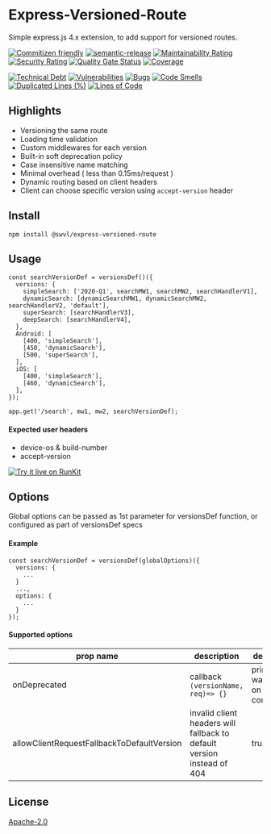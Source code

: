 # Express-Versioned-Route

Simple express.js 4.x extension, to add support for versioned routes.

[![Commitizen friendly](https://img.shields.io/badge/commitizen-friendly-brightgreen.svg)](http://commitizen.github.io/cz-cli/)
[![semantic-release](https://img.shields.io/badge/%20%20%F0%9F%93%A6%F0%9F%9A%80-semantic--release-e10079.svg)](https://github.com/semantic-release/semantic-release)
[![Maintainability Rating](https://sonarcloud.io/api/project_badges/measure?project=swvl_express-versioned-route&metric=sqale_rating)](https://sonarcloud.io/dashboard?id=swvl_express-versioned-route)
[![Security Rating](https://sonarcloud.io/api/project_badges/measure?project=swvl_express-versioned-route&metric=security_rating)](https://sonarcloud.io/dashboard?id=swvl_express-versioned-route)
[![Quality Gate Status](https://sonarcloud.io/api/project_badges/measure?project=swvl_express-versioned-route&metric=alert_status)](https://sonarcloud.io/dashboard?id=swvl_express-versioned-route)
[![Coverage](https://sonarcloud.io/api/project_badges/measure?project=swvl_express-versioned-route&metric=coverage)](https://sonarcloud.io/dashboard?id=swvl_express-versioned-route)

[![Technical Debt](https://sonarcloud.io/api/project_badges/measure?project=swvl_express-versioned-route&metric=sqale_index)](https://sonarcloud.io/dashboard?id=swvl_express-versioned-route)
[![Vulnerabilities](https://sonarcloud.io/api/project_badges/measure?project=swvl_express-versioned-route&metric=vulnerabilities)](https://sonarcloud.io/dashboard?id=swvl_express-versioned-route)
[![Bugs](https://sonarcloud.io/api/project_badges/measure?project=swvl_express-versioned-route&metric=bugs)](https://sonarcloud.io/dashboard?id=swvl_express-versioned-route)
[![Code Smells](https://sonarcloud.io/api/project_badges/measure?project=swvl_express-versioned-route&metric=code_smells)](https://sonarcloud.io/dashboard?id=swvl_express-versioned-route)
[![Duplicated Lines (%)](https://sonarcloud.io/api/project_badges/measure?project=swvl_express-versioned-route&metric=duplicated_lines_density)](https://sonarcloud.io/dashboard?id=swvl_express-versioned-route)
[![Lines of Code](https://sonarcloud.io/api/project_badges/measure?project=swvl_express-versioned-route&metric=ncloc)](https://sonarcloud.io/dashboard?id=swvl_express-versioned-route)

## Highlights

- Versioning the same route
- Loading time validation
- Custom middlewares for each version
- Built-in soft deprecation policy
- Case insensitive name matching
- Minimal overhead ( less than 0.15ms/request )
- Dynamic routing based on client headers
- Client can choose specific version using `accept-version` header

## Install

`npm install @swvl/express-versioned-route`

## Usage

```
const searchVersionDef = versionsDef()({
  versions: {
    simpleSearch: ['2020-Q1', searchMW1, searchMW2, searchHandlerV1],
    dynamicSearch: [dynamicSearchMW1, dynamicSearchMW2, searchHandlerV2, 'default'],
    superSearch: [searchHandlerV3],
    deepSearch: [searchHandlerV4],
  },
  Android: [
    [400, 'simpleSearch'],
    [450, 'dynamicSearch'],
    [500, 'superSearch'],
  ],
  iOS: [
    [400, 'simpleSearch'],
    [460, 'dynamicSearch'],
  ],
});

app.get('/search', mw1, mw2, searchVersionDef);
```

#### Expected user headers

* device-os & build-number
* accept-version

[![Try it live on RunKit](https://badge.runkitcdn.com/@swvl/express-versioned-route.svg)](https://runkit.com/swvl/express-versioned-route)

## Options

Global options can be passed as 1st parameter for versionsDef function, or configured as part of versionsDef specs

#### Example
```
const searchVersionDef = versionsDef(globalOptions)({
  versions: {
    ...
  }
  ...,
  options: {
    ...
  }
});
```

#### Supported options

| prop name 	| description 	| default 	|
|---	|---	|---	|
| onDeprecated 	| callback `(versionName, req)=> {}` 	| prints a warning on console 	|
| allowClientRequestFallbackToDefaultVersion 	| invalid client headers will fallback to default version instead of 404 	| true 	|


## License

[Apache-2.0](<https://tldrlegal.com/license/apache-license-2.0-(apache-2.0)>)

